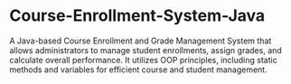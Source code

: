 # Course-Enrollment-System-Java
 A Java-based Course Enrollment and Grade Management System that allows administrators to manage student enrollments, assign grades, and calculate overall performance. It utilizes OOP principles, including static methods and variables for efficient course and student management.
